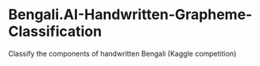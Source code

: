 # Bengali.AI-Handwritten-Grapheme-Classification
Classify the components of handwritten Bengali (Kaggle competition)
